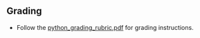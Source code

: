 ## Grading

* Follow the [python_grading_rubric.pdf](../Instructions/python_grading_rubric.pdf) for grading instructions.

